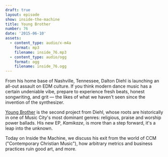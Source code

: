 ```yaml
---
draft: true
layout: episode
show: inside-the-machine
title: Young Brother
number: 76
date: '2015-06-10'
assets:
  - content_type: audio/x-m4a
    format: mp3
    filename: inside_76.mp3
  - content_type: audio/ogg
    format: ogg
    filename: inside_76.ogg
---
```

From his home base of Nashville, Tennessee, Dalton Diehl is launching an all-out assault on EDM culture. If you think modern dance music has a certain undeniable vibe, prepare to experience fresh beats, honest songwriting, and grit &mdash; the likes of what we haven't seen since the invention of the synthesizer.

[Young Brother](http://youngbrothermusic.com) is the second project from Diehl, whose roots are historically in one of Music City's most dominant genres: religious, praise and worship power ballads. His new EP, *Kamikaze*, is more than a step forward, it's a leap into the unknown.

Today on Inside the Machine, we discuss his exit from the world of CCM ("Contemporary Christian Music"), how arbitrary metrics and business practices ruin good art, and more.